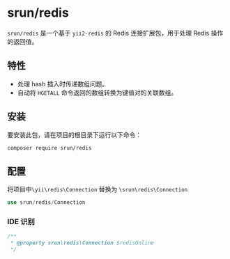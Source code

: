 # srun/redis

`srun/redis` 是一个基于 `yii2-redis` 的 Redis 连接扩展包，用于处理 Redis 操作的返回值。

## 特性

- 处理 hash 插入时传递数组问题。
- 自动将 `HGETALL` 命令返回的数组转换为键值对的关联数组。

## 安装

要安装此包，请在项目的根目录下运行以下命令：

```bash
composer require srun/redis
```

## 配置
将项目中`\yii\redis\Connection` 替换为 `\srun\redis\Connection`
```php
use srun/redis/Connection
```
### IDE 识别
```php
/**
 * @property srun\redis\Connection $redisOnline
 */
```
